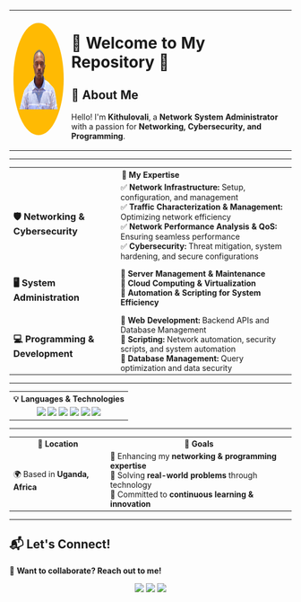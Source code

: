 <table>
  <tr>
    <td>
      <img src="goffart_.jpg" alt="Kithulovali" width="250" height="200" style="border-radius: 50%;">
    </td>
    <td>
      <h1>🌟 Welcome to My Repository 👋</h1>
      <h2>🔹 About Me</h2>
      <p>Hello! I'm <b>Kithulovali</b>, a <b>Network System Administrator</b> with a passion for <b>Networking, Cybersecurity, and Programming</b>.</p>
    </td>
  </tr>
</table>

---

<table>
  <tr>
    <th colspan="2">🚀 My Expertise</th>
  </tr>
  <tr>
    <td><h3>🛡️ Networking & Cybersecurity</h3></td>
    <td>
      ✅ <b>Network Infrastructure:</b> Setup, configuration, and management <br>
      ✅ <b>Traffic Characterization & Management:</b> Optimizing network efficiency <br>
      ✅ <b>Network Performance Analysis & QoS:</b> Ensuring seamless performance <br>
      ✅ <b>Cybersecurity:</b> Threat mitigation, system hardening, and secure configurations
    </td>
  </tr>
  <tr>
    <td><h3>🖥️ System Administration</h3></td>
    <td>
      🔹 <b>Server Management & Maintenance</b> <br>
      🔹 <b>Cloud Computing & Virtualization</b> <br>
      🔹 <b>Automation & Scripting for System Efficiency</b>
    </td>
  </tr>
  <tr>
    <td><h3>💻 Programming & Development</h3></td>
    <td>
      📌 <b>Web Development:</b> Backend APIs and Database Management <br>
      📌 <b>Scripting:</b> Network automation, security scripts, and system automation <br>
      📌 <b>Database Management:</b> Query optimization and data security
    </td>
  </tr>
</table>

---

<table>
  <tr>
    <th colspan="2">💡 Languages & Technologies</th>
  </tr>
  <tr>
    <td colspan="2" align="center">
      <img src="https://img.shields.io/badge/Python-3776AB?style=for-the-badge&logo=python&logoColor=white">
      <img src="https://img.shields.io/badge/Go-00ADD8?style=for-the-badge&logo=go&logoColor=white">
      <img src="https://img.shields.io/badge/JavaScript-F7DF1E?style=for-the-badge&logo=javascript&logoColor=black">
      <img src="https://img.shields.io/badge/Bash-4EAA25?style=for-the-badge&logo=gnubash&logoColor=white">
      <img src="https://img.shields.io/badge/PowerShell-5391FE?style=for-the-badge&logo=powershell&logoColor=white">
      <img src="https://img.shields.io/badge/MySQL-4479A1?style=for-the-badge&logo=mysql&logoColor=white">
    </td>
  </tr>
</table>

---

<table>
  <tr>
    <th>📍 Location</th>
    <th>🎯 Goals</th>
  </tr>
  <tr>
    <td>🌍 Based in <b>Uganda, Africa</b></td>
    <td>
      🎯 Enhancing my <b>networking & programming expertise</b> <br>
      🎯 Solving <b>real-world problems</b> through technology <br>
      🎯 Committed to <b>continuous learning & innovation</b>
    </td>
  </tr>
</table>

---

## 📬 Let's Connect!  
💬 **Want to collaborate? Reach out to me!**  

<p align="center">
  <a href="https://github.com/kithulovali"><img src="https://img.shields.io/badge/GitHub-100000?style=for-the-badge&logo=github&logoColor=white"></a>
  <a href="mailto:kithulovali@gmail.com"><img src="https://img.shields.io/badge/Email-D14836?style=for-the-badge&logo=gmail&logoColor=white"></a>
  <a href="https://linkedin.com/in/linkedin.com/in/jean-marc-goffart-6240b132a"><img src="https://img.shields.io/badge/LinkedIn-0077B5?style=for-the-badge&logo=linkedin&logoColor=white"></a>
</p>
